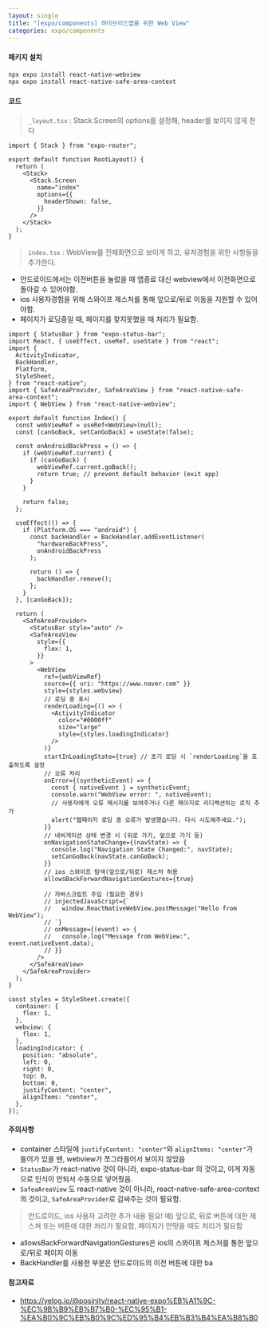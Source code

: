 ```yaml
---
layout: single
title: "[expo/components] 하이브리드앱을 위한 Web View"
categories: expo/components
---
```


#### 패키지 설치

```bash
npx expo install react-native-webview
npx expo install react-native-safe-area-context
```

#### 코드

> `_layout.tsx` : Stack.Screen의 options를 설정해, header를 보이지 않게 한다

```tsx
import { Stack } from "expo-router";

export default function RootLayout() {
  return (
    <Stack>
      <Stack.Screen
        name="index"
        options={{
          headerShown: false,
        }}
      />
    </Stack>
  );
}
```

> `index.tsx` : WebView를 전체화면으로 보이게 하고, 유저경험을 위한 사항들을 추가한다.

- 안드로이드에서는 이전버튼을 눌렀을 때 앱종료 대신 webview에서 이전화면으로 돌아갈 수 있어야함.
- ios 사용자경험을 위해 스와이프 제스처를 통해 앞으로/뒤로 이동을 지원할 수 있어야함.
- 페이지가 로딩중일 때, 페이지를 찾지못했을 때 처리가 필요함.

```tsx
import { StatusBar } from "expo-status-bar";
import React, { useEffect, useRef, useState } from "react";
import {
  ActivityIndicator,
  BackHandler,
  Platform,
  StyleSheet,
} from "react-native";
import { SafeAreaProvider, SafeAreaView } from "react-native-safe-area-context";
import { WebView } from "react-native-webview";

export default function Index() {
  const webViewRef = useRef<WebView>(null);
  const [canGoBack, setCanGoBack] = useState(false);

  const onAndroidBackPress = () => {
    if (webViewRef.current) {
      if (canGoBack) {
        webViewRef.current.goBack();
        return true; // prevent default behavior (exit app)
      }
    }

    return false;
  };

  useEffect(() => {
    if (Platform.OS === "android") {
      const backHandler = BackHandler.addEventListener(
        "hardwareBackPress",
        onAndroidBackPress
      );

      return () => {
        backHandler.remove();
      };
    }
  }, [canGoBack]);

  return (
    <SafeAreaProvider>
      <StatusBar style="auto" />
      <SafeAreaView
        style={{
          flex: 1,
        }}
      >
        <WebView
          ref={webViewRef}
          source={{ uri: "https://www.naver.com" }}
          style={styles.webview}
          // 로딩 중 표시
          renderLoading={() => (
            <ActivityIndicator
              color="#0000ff"
              size="large"
              style={styles.loadingIndicator}
            />
          )}
          startInLoadingState={true} // 초기 로딩 시 `renderLoading`을 호출하도록 설정
          // 오류 처리
          onError={(syntheticEvent) => {
            const { nativeEvent } = syntheticEvent;
            console.warn("WebView error: ", nativeEvent);
            // 사용자에게 오류 메시지를 보여주거나 다른 페이지로 리디렉션하는 로직 추가
            alert("웹페이지 로딩 중 오류가 발생했습니다. 다시 시도해주세요.");
          }}
          // 네비게이션 상태 변경 시 (뒤로 가기, 앞으로 가기 등)
          onNavigationStateChange={(navState) => {
            console.log("Navigation State Changed:", navState);
            setCanGoBack(navState.canGoBack);
          }}
          // ios 스와이프 탐색(앞으로/뒤로) 제스처 허용
          allowsBackForwardNavigationGestures={true}

          // 자바스크립트 주입 (필요한 경우)
          // injectedJavaScript={`
          //   window.ReactNativeWebView.postMessage("Hello from WebView");
          // `}
          // onMessage={(event) => {
          //   console.log("Message from WebView:", event.nativeEvent.data);
          // }}
        />
      </SafeAreaView>
    </SafeAreaProvider>
  );
}

const styles = StyleSheet.create({
  container: {
    flex: 1,
  },
  webview: {
    flex: 1,
  },
  loadingIndicator: {
    position: "absolute",
    left: 0,
    right: 0,
    top: 0,
    bottom: 0,
    justifyContent: "center",
    alignItems: "center",
  },
});
```

#### 주의사항

- container 스타일에 `justifyContent: "center"`와 `alignItems: "center"`가 들어가 있을 땐, webview가 쪼그라들어서 보이지 않았음
- `StatusBar`가 react-native 것이 아니라, expo-status-bar 의 것이고, 이게 자동으로 인식이 안되서 수동으로 넣어줬음.
- `SafeaAreaView` 도 react-native 것이 아니라, react-native-safe-area-context의 것이고, `SafeAreaProvider`로 감싸주는 것이 필요함.

> 안드로이드, ios 사용자 고려한 추가 내용 필요! 예) 앞으로, 뒤로 버튼에 대한 제스쳐 또는 버튼에 대한 처리가 필요함, 페이지가 안떳을 때도 처리가 필요함

- allowsBackForwardNavigationGestures은 ios의 스와이프 제스처를 통한 앞으로/뒤로 페이지 이동
- BackHandler를 사용한 부분은 안드로이드의 이전 버튼에 대한 ba

#### 참고자료

- https://velog.io/@posinity/react-native-expo%EB%A1%9C-%EC%9B%B9%EB%B7%B0-%EC%95%B1-%EA%B0%9C%EB%B0%9C%ED%95%B4%EB%B3%B4%EA%B8%B0
